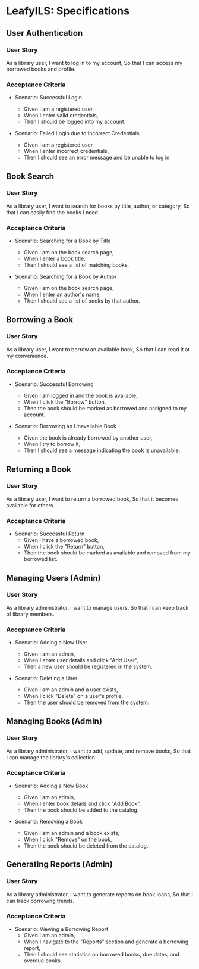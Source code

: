 # LeafyILS: Specifications

## User Authentication

### User Story

As a library user,
I want to log in to my account,
So that I can access my borrowed books and profile.

### Acceptance Criteria

- Scenario: Successful Login
    - Given I am a registered user,
    - When I enter valid credentials,
    - Then I should be logged into my account.

- Scenario: Failed Login due to Incorrect Credentials
    - Given I am a registered user,
    - When I enter incorrect credentials,
    - Then I should see an error message and be unable to log in.

## Book Search

### User Story

As a library user,
I want to search for books by title, author, or category,
So that I can easily find the books I need.

### Acceptance Criteria

- Scenario: Searching for a Book by Title
    - Given I am on the book search page,
    - When I enter a book title,
    - Then I should see a list of matching books.

- Scenario: Searching for a Book by Author
    - Given I am on the book search page,
    - When I enter an author's name,
    - Then I should see a list of books by that author.

## Borrowing a Book

### User Story

As a library user,
I want to borrow an available book,
So that I can read it at my convenience.

### Acceptance Criteria

- Scenario: Successful Borrowing
    - Given I am logged in and the book is available,
    - When I click the "Borrow" button,
    - Then the book should be marked as borrowed and assigned to my account.

- Scenario: Borrowing an Unavailable Book
    - Given the book is already borrowed by another user,
    - When I try to borrow it,
    - Then I should see a message indicating the book is unavailable.

## Returning a Book

### User Story

As a library user,
I want to return a borrowed book,
So that it becomes available for others.

### Acceptance Criteria

- Scenario: Successful Return
    - Given I have a borrowed book,
    - When I click the "Return" button,
    - Then the book should be marked as available and removed from my borrowed list.

## Managing Users (Admin)

### User Story

As a library administrator,
I want to manage users,
So that I can keep track of library members.

### Acceptance Criteria

- Scenario: Adding a New User
    - Given I am an admin,
    - When I enter user details and click "Add User",
    - Then a new user should be registered in the system.

- Scenario: Deleting a User
    - Given I am an admin and a user exists,
    - When I click "Delete" on a user's profile,
    - Then the user should be removed from the system.

## Managing Books (Admin)

### User Story

As a library administrator,
I want to add, update, and remove books,
So that I can manage the library's collection.

### Acceptance Criteria

- Scenario: Adding a New Book
    - Given I am an admin,
    - When I enter book details and click "Add Book",
    - Then the book should be added to the catalog.

- Scenario: Removing a Book
    - Given I am an admin and a book exists,
    - When I click "Remove" on the book,
    - Then the book should be deleted from the catalog.

## Generating Reports (Admin)

### User Story

As a library administrator,
I want to generate reports on book loans,
So that I can track borrowing trends.

### Acceptance Criteria

- Scenario: Viewing a Borrowing Report
    - Given I am an admin,
    - When I navigate to the "Reports" section and generate a borrowing report,
    - Then I should see statistics on borrowed books, due dates, and overdue books.
